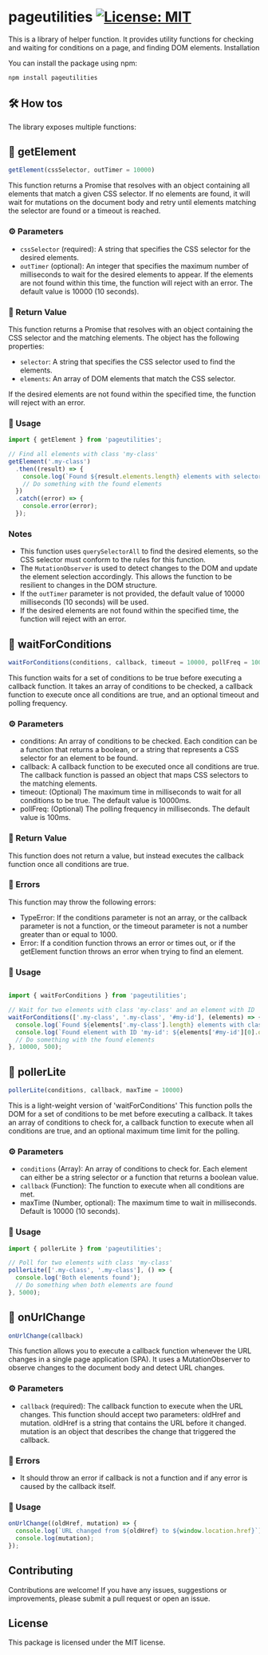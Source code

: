 # pageutilities [![License: MIT](https://img.shields.io/badge/License-MIT-blue.svg)](https://opensource.org/licenses/MIT)

This is a library of helper function. It provides utility functions for checking and waiting for conditions on a page, and finding DOM elements.
Installation

You can install the package using npm:

```bash
npm install pageutilities
```

## :hammer_and_wrench: How tos

The library exposes multiple functions:

## :gem: getElement

```js
getElement(cssSelector, outTimer = 10000)
```
This function returns a Promise that resolves with an object containing all elements that match a given CSS selector. If no elements are found, it will wait for mutations on the document body and retry until elements matching the selector are found or a timeout is reached.

### :gear: Parameters

* ```cssSelector``` (required): A string that specifies the CSS selector for the desired elements.
* ```outTimer``` (optional): An integer that specifies the maximum number of milliseconds to wait for the desired elements to appear. If the elements are not found within this time, the function will reject with an error. The default value is 10000 (10 seconds).

### :handshake: Return Value

This function returns a Promise that resolves with an object containing the CSS selector and the matching elements. The object has the following properties:

* ```selector```: A string that specifies the CSS selector used to find the elements.
* ```elements```: An array of DOM elements that match the CSS selector.

If the desired elements are not found within the specified time, the function will reject with an error.

### :scroll: Usage

```js
import { getElement } from 'pageutilities';

// Find all elements with class 'my-class'
getElement('.my-class')
  .then((result) => {
    console.log(`Found ${result.elements.length} elements with selector '${result.selector}'`);
    // Do something with the found elements
  })
  .catch((error) => {
    console.error(error);
  });
```

### Notes

* This function uses ```querySelectorAll``` to find the desired elements, so the CSS selector must conform to the rules for this function.
* The ```MutationObserver``` is used to detect changes to the DOM and update the element selection accordingly. This allows the function to be resilient to changes in the DOM structure.
* If the ```outTimer``` parameter is not provided, the default value of 10000 milliseconds (10 seconds) will be used.
* If the desired elements are not found within the specified time, the function will reject with an error.

## :gem: waitForConditions

```js
waitForConditions(conditions, callback, timeout = 10000, pollFreq = 100)
```

This function waits for a set of conditions to be true before executing a callback function. It takes an array of conditions to be checked, a callback function to execute once all conditions are true, and an optional timeout and polling frequency.

### :gear: Parameters

* conditions: An array of conditions to be checked. Each condition can be a function that returns a boolean, or a string that represents a CSS selector for an element to be found.
* callback: A callback function to be executed once all conditions are true. The callback function is passed an object that maps CSS selectors to the matching elements.
* timeout: (Optional) The maximum time in milliseconds to wait for all conditions to be true. The default value is 10000ms.
* pollFreq: (Optional) The polling frequency in milliseconds. The default value is 100ms.

### :handshake: Return Value

This function does not return a value, but instead executes the callback function once all conditions are true.

### :red_circle: Errors

This function may throw the following errors:

* TypeError: If the conditions parameter is not an array, or the callback parameter is not a function, or the timeout parameter is not a number greater than or equal to 1000.
* Error: If a condition function throws an error or times out, or if the getElement function throws an error when trying to find an element.

### :scroll: Usage

```js

import { waitForConditions } from 'pageutilities';

// Wait for two elements with class 'my-class' and an element with ID 'my-id'
waitForConditions(['.my-class', '.my-class', '#my-id'], (elements) => {
  console.log(`Found ${elements['.my-class'].length} elements with class 'my-class'`);
  console.log(`Found element with ID 'my-id': ${elements['#my-id'][0].outerHTML}`);
  // Do something with the found elements
}, 10000, 500);
```

## :gem: pollerLite

```js
pollerLite(conditions, callback, maxTime = 10000)
```

This is a light-weight version of 'waitForConditions'
This function polls the DOM for a set of conditions to be met before executing a callback. It takes an array of conditions to check for, a callback function to execute when all conditions are true, and an optional maximum time limit for the polling.

### :gear: Parameters

* ```conditions``` (Array): An array of conditions to check for. Each element can either be a string selector or a function that returns a boolean value.
* ```callback``` (Function): The function to execute when all conditions are met.
* maxTime (Number, optional): The maximum time to wait in milliseconds. Default is 10000 (10 seconds).

### :scroll: Usage

```js
import { pollerLite } from 'pageutilities';

// Poll for two elements with class 'my-class'
pollerLite(['.my-class', '.my-class'], () => {
  console.log('Both elements found');
  // Do something when both elements are found
}, 5000);

```

## :gem: onUrlChange

```js
onUrlChange(callback)
```

This function allows you to execute a callback function whenever the URL changes in a single page application (SPA). It uses a MutationObserver to observe changes to the document body and detect URL changes.

### :gear: Parameters

* ```callback``` (required): The callback function to execute when the URL changes. This function should accept two parameters: oldHref and mutation. oldHref is a string that contains the URL before it changed. mutation is an object that describes the change that triggered the callback.

### :red_circle: Errors

* It should throw an error if callback is not a function and if any error is caused by the callback itself.

### :scroll: Usage

```js
onUrlChange((oldHref, mutation) => {
  console.log(`URL changed from ${oldHref} to ${window.location.href}`);
  console.log(mutation);
});
```

## Contributing

Contributions are welcome! If you have any issues, suggestions or improvements, please submit a pull request or open an issue.

## License

This package is licensed under the MIT license.
